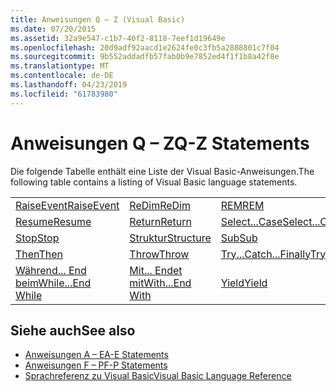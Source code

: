```yaml
---
title: Anweisungen Q – Z (Visual Basic)
ms.date: 07/20/2015
ms.assetid: 32a9e547-c1b7-40f2-8118-7eef1d19649e
ms.openlocfilehash: 20d9adf92aacd1e2624fe0c3fb5a2888801c7f04
ms.sourcegitcommit: 9b552addadfb57fab0b9e7852ed4f1f1b8a42f8e
ms.translationtype: MT
ms.contentlocale: de-DE
ms.lasthandoff: 04/23/2019
ms.locfileid: "61783980"
---
```

# <a name="q-z-statements"></a><span data-ttu-id="bcdbe-102">Anweisungen Q – Z</span><span class="sxs-lookup"><span data-stu-id="bcdbe-102">Q-Z Statements</span></span>
<span data-ttu-id="bcdbe-103">Die folgende Tabelle enthält eine Liste der Visual Basic-Anweisungen.</span><span class="sxs-lookup"><span data-stu-id="bcdbe-103">The following table contains a listing of Visual Basic language statements.</span></span>  
  
|||||  
|---|---|---|---|  
|[<span data-ttu-id="bcdbe-104">RaiseEvent</span><span class="sxs-lookup"><span data-stu-id="bcdbe-104">RaiseEvent</span></span>](../../../visual-basic/language-reference/statements/raiseevent-statement.md)|[<span data-ttu-id="bcdbe-105">ReDim</span><span class="sxs-lookup"><span data-stu-id="bcdbe-105">ReDim</span></span>](../../../visual-basic/language-reference/statements/redim-statement.md)|[<span data-ttu-id="bcdbe-106">REM</span><span class="sxs-lookup"><span data-stu-id="bcdbe-106">REM</span></span>](../../../visual-basic/language-reference/statements/rem-statement.md)|[<span data-ttu-id="bcdbe-107">RemoveHandler</span><span class="sxs-lookup"><span data-stu-id="bcdbe-107">RemoveHandler</span></span>](../../../visual-basic/language-reference/statements/removehandler-statement.md)|  
|[<span data-ttu-id="bcdbe-108">Resume</span><span class="sxs-lookup"><span data-stu-id="bcdbe-108">Resume</span></span>](../../../visual-basic/language-reference/statements/resume-statement.md)|[<span data-ttu-id="bcdbe-109">Return</span><span class="sxs-lookup"><span data-stu-id="bcdbe-109">Return</span></span>](../../../visual-basic/language-reference/statements/return-statement.md)|[<span data-ttu-id="bcdbe-110">Select...Case</span><span class="sxs-lookup"><span data-stu-id="bcdbe-110">Select...Case</span></span>](../../../visual-basic/language-reference/statements/select-case-statement.md)|[<span data-ttu-id="bcdbe-111">Set</span><span class="sxs-lookup"><span data-stu-id="bcdbe-111">Set</span></span>](../../../visual-basic/language-reference/statements/set-statement.md)|  
|[<span data-ttu-id="bcdbe-112">Stop</span><span class="sxs-lookup"><span data-stu-id="bcdbe-112">Stop</span></span>](../../../visual-basic/language-reference/statements/stop-statement.md)|[<span data-ttu-id="bcdbe-113">Struktur</span><span class="sxs-lookup"><span data-stu-id="bcdbe-113">Structure</span></span>](../../../visual-basic/language-reference/statements/structure-statement.md)|[<span data-ttu-id="bcdbe-114">Sub</span><span class="sxs-lookup"><span data-stu-id="bcdbe-114">Sub</span></span>](../../../visual-basic/language-reference/statements/sub-statement.md)|[<span data-ttu-id="bcdbe-115">SyncLock</span><span class="sxs-lookup"><span data-stu-id="bcdbe-115">SyncLock</span></span>](../../../visual-basic/language-reference/statements/synclock-statement.md)|  
|[<span data-ttu-id="bcdbe-116">Then</span><span class="sxs-lookup"><span data-stu-id="bcdbe-116">Then</span></span>](../../../visual-basic/language-reference/statements/then-statement.md)|[<span data-ttu-id="bcdbe-117">Throw</span><span class="sxs-lookup"><span data-stu-id="bcdbe-117">Throw</span></span>](../../../visual-basic/language-reference/statements/throw-statement.md)|[<span data-ttu-id="bcdbe-118">Try...Catch...Finally</span><span class="sxs-lookup"><span data-stu-id="bcdbe-118">Try...Catch...Finally</span></span>](../../../visual-basic/language-reference/statements/try-catch-finally-statement.md)|[<span data-ttu-id="bcdbe-119">Using</span><span class="sxs-lookup"><span data-stu-id="bcdbe-119">Using</span></span>](../../../visual-basic/language-reference/statements/using-statement.md)|  
|[<span data-ttu-id="bcdbe-120">Während... End beim</span><span class="sxs-lookup"><span data-stu-id="bcdbe-120">While...End While</span></span>](../../../visual-basic/language-reference/statements/while-end-while-statement.md)|[<span data-ttu-id="bcdbe-121">Mit... Endet mit</span><span class="sxs-lookup"><span data-stu-id="bcdbe-121">With...End With</span></span>](../../../visual-basic/language-reference/statements/with-end-with-statement.md)|[<span data-ttu-id="bcdbe-122">Yield</span><span class="sxs-lookup"><span data-stu-id="bcdbe-122">Yield</span></span>](../../../visual-basic/language-reference/statements/yield-statement.md)||  
  
## <a name="see-also"></a><span data-ttu-id="bcdbe-123">Siehe auch</span><span class="sxs-lookup"><span data-stu-id="bcdbe-123">See also</span></span>

- [<span data-ttu-id="bcdbe-124">Anweisungen A – E</span><span class="sxs-lookup"><span data-stu-id="bcdbe-124">A-E Statements</span></span>](../../../visual-basic/language-reference/statements/a-e-statements.md)
- [<span data-ttu-id="bcdbe-125">Anweisungen F – P</span><span class="sxs-lookup"><span data-stu-id="bcdbe-125">F-P Statements</span></span>](../../../visual-basic/language-reference/statements/f-p-statements.md)
- [<span data-ttu-id="bcdbe-126">Sprachreferenz zu Visual Basic</span><span class="sxs-lookup"><span data-stu-id="bcdbe-126">Visual Basic Language Reference</span></span>](../../../visual-basic/language-reference/index.md)

